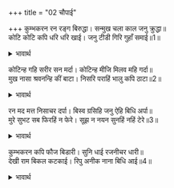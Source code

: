+++
title = "02 चौपाई"

+++
कुम्भकरन रन रङ्ग बिरुद्धा। सन्मुख चला काल जनु क्रुद्धा॥  
कोटि कोटि कपि धरि धरि खाई। जनु टीडी गिरि गुहाँ समाई॥1॥  

<details><summary>भावार्थ</summary>

रण के उत्साह में कुम्भकर्ण विरुद्ध होकर (उनके) सामने ऐसा चला मानो क्रोधित होकर काल ही आ रहा हो। वह करोड-करोड वानरों को एक साथ पकडकर खाने लगा! (वे उसके मुँह में इस तरह घुसने लगे) मानो पर्वत की गुफा में टिड्डियाँ समा रही हों॥1॥  
</details>

कोटिन्ह गहि सरीर सन मर्दा। कोटिन्ह मीजि मिलव महि गर्दा॥  
मुख नासा श्रवनन्हि कीं बाटा। निसरि पराहिं भालु कपि ठाटा॥2॥  

<details><summary>भावार्थ</summary>

 करोडों (वानरों) को पकडकर उसने शरीर से मसल डाला। करोडों को हाथों से मलकर पृथ्वी की धूल में मिला दिया। (पेट में गए हुए) भालू और वानरों के ठट्ट के ठट्ट उसके मुख, नाक और कानों की राह से निकल-निकलकर भाग रहे हैं॥2॥  
</details>

रन मद मत्त निसाचर दर्पा। बिस्व ग्रसिहि जनु ऐहि बिधि अर्पा॥  
मुरे सुभट सब फिरहिं न फेरे। सूझ न नयन सुनहिं नहिं टेरे॥3॥  

<details><summary>भावार्थ</summary>

रण के मद में मत्त राक्षस कुम्भकर्ण इस प्रकार गर्वित हुआ, मानो विधाता ने उसको सारा विश्व अर्पण कर दिया हो और उसे वह ग्रास कर जाएगा। सब योद्धा भाग खडे हुए, वे लौटाए भी नहीं लौटते। आँखों से उन्हें सूझ नहीं पडता और पुकारने से सुनते नहीं!॥3॥  
</details>

कुम्भकरन कपि फौज बिडारी। सुनि धाई रजनीचर धारी॥  
देखी राम बिकल कटकाई। रिपु अनीक नाना बिधि आई॥4॥  

<details><summary>भावार्थ</summary>

 कुम्भकर्ण ने वानर सेना को तितर-बितर कर दिया। यह सुनकर राक्षस सेना भी दौडी। श्री रामचन्द्रजी ने देखा कि अपनी सेना व्याकुल है और शत्रु की नाना प्रकार की सेना आ गई है॥4॥  
</details>

<div class="audioEmbed"  caption="AIR-वाचनम्" src="https://archive
.org/download/rAmcharitmAnas-AIR/EPI-328.mp3"></div>
